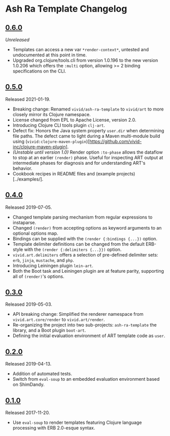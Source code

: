 # Ash Ra Template Changelog

## [0.6.0]
_Unreleased_
- Templates can access a new var `*render-context*`, untested and undocumented at this point in time.
- Upgraded org.clojure/tools.cli from version 1.0.196 to the new version 1.0.206 which offers the `:multi` option, allowing >= 2 binding specifications on the CLI.

## [0.5.0]
Released 2021-01-19.
- Breaking change: Renamed `vivid/ash-ra-template` to `vivid/art` to more closely mirror its Clojure namespace.
- License changed from EPL to Apache License, version 2.0.
- Introducing Clojure CLI tools plugin `clj-art`.
- Defect fix: Honors the Java system property `user.dir` when determining file paths.
  The defect came to light during a Maven multi-module build using (`vivid:clojure-maven-plugin`)[https://github.com/vivid-inc/clojure-maven-plugin].
- _(Unstable until version 1.0)_ Render option `:to-phase` allows the dataflow to stop at an earlier `(render)` phase.
  Useful for inspecting ART output at intermediate phases for diagnosis and for understanding ART's behavior.
- Cookbook recipes in README files and (example projects)[../examples/].

## [0.4.0]
Released 2019-07-05.
- Changed template parsing mechanism from regular expressions to instaparse.
- Changed `(render)` from accepting options as keyword arguments to an optional options map.
- Bindings can be supplied with the `(render {:bindings {...})` option.
- Template delimiter definitions can be changed from the default ERB-style with the `(render {:delimiters {...}})` option.
- `vivid.art.delimiters` offers a selection of pre-defined delimiter sets: `erb`, `jinja`, `mustache`, and `php`.
- Introducing Leiningen plugin `lein-art`.
- Both the Boot task and Leiningen plugin are at feature parity, supporting all of `(render)`'s options.

## [0.3.0]
Released 2019-05-03.
- API breaking change: Simplified the renderer namespace from `vivid.art.core/render` to `vivid.art/render`.
- Re-organizing the project into two sub-projects: `ash-ra-template` the library, and a Boot plugin `boot-art`.
- Defining the initial evaluation environment of ART template code as `user`.

## [0.2.0]
Released 2019-04-13.
- Addition of automated tests.
- Switch from `eval-soup` to an embedded evaluation environment based on ShimDandy.

## [0.1.0]
Released 2017-11-20.
- Use `eval-soup` to render templates featuring Clojure language processing with ERB 2.0-esque syntax.

[0.6.0]: https://github.com/vivid-inc/ash-ra-template/compare/ash-ra-template-0.5.0...ash-ra-template-0.6.0
[0.5.0]: https://github.com/vivid-inc/ash-ra-template/compare/ash-ra-template-0.4.0...ash-ra-template-0.5.0
[0.4.0]: https://github.com/vivid-inc/ash-ra-template/compare/ash-ra-template-0.3.0...ash-ra-template-0.4.0
[0.3.0]: https://github.com/vivid-inc/ash-ra-template/compare/ash-ra-template-0.2.0...ash-ra-template-0.3.0
[0.2.0]: https://github.com/vivid-inc/ash-ra-template/compare/ash-ra-template-0.1.0...ash-ra-template-0.2.0
[0.1.0]: https://github.com/vivid-inc/ash-ra-template/tree/ash-ra-template-0.1.0
